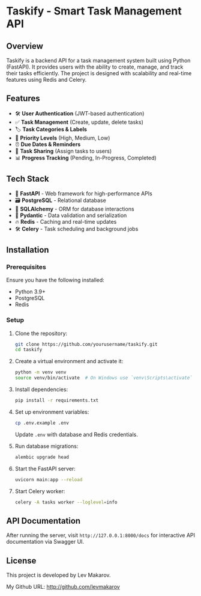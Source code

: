 # Taskify - Smart Task Management API

## Overview

Taskify is a backend API for a task management system built using Python (FastAPI). It provides users with the ability to create, manage, and track their tasks efficiently. The project is designed with scalability and real-time features using Redis and Celery.

## Features

- 🛠️ **User Authentication** (JWT-based authentication)
- ✅ **Task Management** (Create, update, delete tasks)
- 🏷️ **Task Categories & Labels**
- 🔴 **Priority Levels** (High, Medium, Low)
- ⏰ **Due Dates & Reminders**
- 🔗 **Task Sharing** (Assign tasks to users)
- 📊 **Progress Tracking** (Pending, In-Progress, Completed)

## Tech Stack

- 🚀 **FastAPI** - Web framework for high-performance APIs
- 🗃️ **PostgreSQL** - Relational database
- 🧰 **SQLAlchemy** - ORM for database interactions
- 🧪 **Pydantic** - Data validation and serialization
- 🔥 **Redis** - Caching and real-time updates
- 🛠️ **Celery** - Task scheduling and background jobs

## Installation

### Prerequisites

Ensure you have the following installed:

- Python 3.9+
- PostgreSQL
- Redis

### Setup

1. Clone the repository:

   ```sh
   git clone https://github.com/yourusername/taskify.git
   cd taskify
   ```

2. Create a virtual environment and activate it:

   ```sh
   python -m venv venv
   source venv/bin/activate  # On Windows use `venv\Scripts\activate`
   ```

3. Install dependencies:

   ```sh
   pip install -r requirements.txt
   ```

4. Set up environment variables:

   ```sh
   cp .env.example .env
   ```

   Update `.env` with database and Redis credentials.

5. Run database migrations:

   ```sh
   alembic upgrade head
   ```

6. Start the FastAPI server:

   ```sh
   uvicorn main:app --reload
   ```

7. Start Celery worker:
   ```sh
   celery -A tasks worker --loglevel=info
   ```

## API Documentation

After running the server, visit `http://127.0.0.1:8000/docs` for interactive API documentation via Swagger UI.

## License

This project is developed by Lev Makarov.

My Github URL: http://github.com/levmakarov
